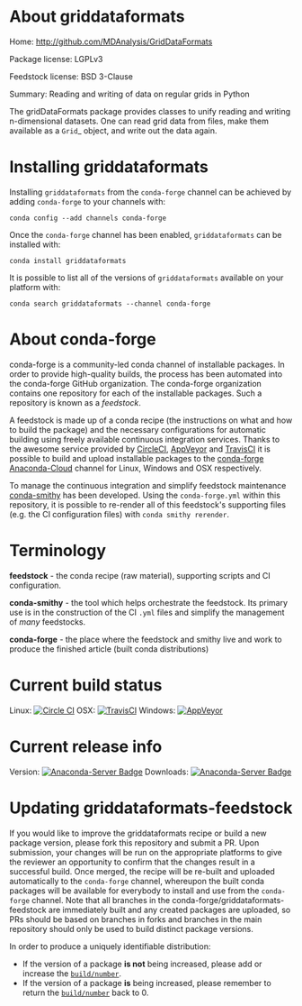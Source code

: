 About griddataformats
=====================

Home: http://github.com/MDAnalysis/GridDataFormats

Package license: LGPLv3

Feedstock license: BSD 3-Clause

Summary: Reading and writing of data on regular grids in Python

The gridDataFormats package provides classes to unify reading and
writing n-dimensional datasets. One can read grid data from files,
make them available as a `Grid`_ object, and write out the data again.


Installing griddataformats
==========================

Installing `griddataformats` from the `conda-forge` channel can be achieved by adding `conda-forge` to your channels with:

```
conda config --add channels conda-forge
```

Once the `conda-forge` channel has been enabled, `griddataformats` can be installed with:

```
conda install griddataformats
```

It is possible to list all of the versions of `griddataformats` available on your platform with:

```
conda search griddataformats --channel conda-forge
```



About conda-forge
=================

conda-forge is a community-led conda channel of installable packages.
In order to provide high-quality builds, the process has been automated into the
conda-forge GitHub organization. The conda-forge organization contains one repository
for each of the installable packages. Such a repository is known as a *feedstock*.

A feedstock is made up of a conda recipe (the instructions on what and how to build
the package) and the necessary configurations for automatic building using freely
available continuous integration services. Thanks to the awesome service provided by
[CircleCI](https://circleci.com/), [AppVeyor](http://www.appveyor.com/)
and [TravisCI](https://travis-ci.org/) it is possible to build and upload installable
packages to the [conda-forge](https://anaconda.org/conda-forge)
[Anaconda-Cloud](http://docs.anaconda.org/) channel for Linux, Windows and OSX respectively.

To manage the continuous integration and simplify feedstock maintenance
[conda-smithy](http://github.com/conda-forge/conda-smithy) has been developed.
Using the ``conda-forge.yml`` within this repository, it is possible to re-render all of
this feedstock's supporting files (e.g. the CI configuration files) with ``conda smithy rerender``.


Terminology
===========

**feedstock** - the conda recipe (raw material), supporting scripts and CI configuration.

**conda-smithy** - the tool which helps orchestrate the feedstock.
                   Its primary use is in the construction of the CI ``.yml`` files
                   and simplify the management of *many* feedstocks.

**conda-forge** - the place where the feedstock and smithy live and work to
                  produce the finished article (built conda distributions)

Current build status
====================

Linux: [![Circle CI](https://circleci.com/gh/conda-forge/griddataformats-feedstock.svg?style=shield)](https://circleci.com/gh/conda-forge/griddataformats-feedstock)
OSX: [![TravisCI](https://travis-ci.org/conda-forge/griddataformats-feedstock.svg?branch=master)](https://travis-ci.org/conda-forge/griddataformats-feedstock)
Windows: [![AppVeyor](https://ci.appveyor.com/api/projects/status/github/conda-forge/griddataformats-feedstock?svg=True)](https://ci.appveyor.com/project/conda-forge/griddataformats-feedstock/branch/master)

Current release info
====================
Version: [![Anaconda-Server Badge](https://anaconda.org/conda-forge/griddataformats/badges/version.svg)](https://anaconda.org/conda-forge/griddataformats)
Downloads: [![Anaconda-Server Badge](https://anaconda.org/conda-forge/griddataformats/badges/downloads.svg)](https://anaconda.org/conda-forge/griddataformats)


Updating griddataformats-feedstock
==================================

If you would like to improve the griddataformats recipe or build a new
package version, please fork this repository and submit a PR. Upon submission,
your changes will be run on the appropriate platforms to give the reviewer an
opportunity to confirm that the changes result in a successful build. Once
merged, the recipe will be re-built and uploaded automatically to the
`conda-forge` channel, whereupon the built conda packages will be available for
everybody to install and use from the `conda-forge` channel.
Note that all branches in the conda-forge/griddataformats-feedstock are
immediately built and any created packages are uploaded, so PRs should be based
on branches in forks and branches in the main repository should only be used to
build distinct package versions.

In order to produce a uniquely identifiable distribution:
 * If the version of a package **is not** being increased, please add or increase
   the [``build/number``](http://conda.pydata.org/docs/building/meta-yaml.html#build-number-and-string).
 * If the version of a package **is** being increased, please remember to return
   the [``build/number``](http://conda.pydata.org/docs/building/meta-yaml.html#build-number-and-string)
   back to 0.
